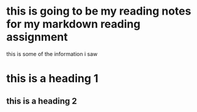 # this is going to be my reading notes for my markdown reading assignment

this is some of the information i saw

# this is a heading 1
## this is a heading 2
